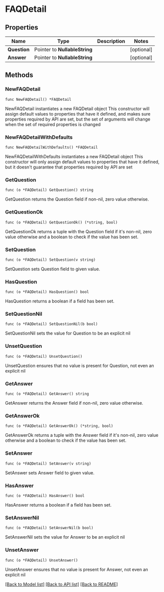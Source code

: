 # FAQDetail

## Properties

Name | Type | Description | Notes
------------ | ------------- | ------------- | -------------
**Question** | Pointer to **NullableString** |  | [optional] 
**Answer** | Pointer to **NullableString** |  | [optional] 

## Methods

### NewFAQDetail

`func NewFAQDetail() *FAQDetail`

NewFAQDetail instantiates a new FAQDetail object
This constructor will assign default values to properties that have it defined,
and makes sure properties required by API are set, but the set of arguments
will change when the set of required properties is changed

### NewFAQDetailWithDefaults

`func NewFAQDetailWithDefaults() *FAQDetail`

NewFAQDetailWithDefaults instantiates a new FAQDetail object
This constructor will only assign default values to properties that have it defined,
but it doesn't guarantee that properties required by API are set

### GetQuestion

`func (o *FAQDetail) GetQuestion() string`

GetQuestion returns the Question field if non-nil, zero value otherwise.

### GetQuestionOk

`func (o *FAQDetail) GetQuestionOk() (*string, bool)`

GetQuestionOk returns a tuple with the Question field if it's non-nil, zero value otherwise
and a boolean to check if the value has been set.

### SetQuestion

`func (o *FAQDetail) SetQuestion(v string)`

SetQuestion sets Question field to given value.

### HasQuestion

`func (o *FAQDetail) HasQuestion() bool`

HasQuestion returns a boolean if a field has been set.

### SetQuestionNil

`func (o *FAQDetail) SetQuestionNil(b bool)`

 SetQuestionNil sets the value for Question to be an explicit nil

### UnsetQuestion
`func (o *FAQDetail) UnsetQuestion()`

UnsetQuestion ensures that no value is present for Question, not even an explicit nil
### GetAnswer

`func (o *FAQDetail) GetAnswer() string`

GetAnswer returns the Answer field if non-nil, zero value otherwise.

### GetAnswerOk

`func (o *FAQDetail) GetAnswerOk() (*string, bool)`

GetAnswerOk returns a tuple with the Answer field if it's non-nil, zero value otherwise
and a boolean to check if the value has been set.

### SetAnswer

`func (o *FAQDetail) SetAnswer(v string)`

SetAnswer sets Answer field to given value.

### HasAnswer

`func (o *FAQDetail) HasAnswer() bool`

HasAnswer returns a boolean if a field has been set.

### SetAnswerNil

`func (o *FAQDetail) SetAnswerNil(b bool)`

 SetAnswerNil sets the value for Answer to be an explicit nil

### UnsetAnswer
`func (o *FAQDetail) UnsetAnswer()`

UnsetAnswer ensures that no value is present for Answer, not even an explicit nil

[[Back to Model list]](../README.md#documentation-for-models) [[Back to API list]](../README.md#documentation-for-api-endpoints) [[Back to README]](../README.md)


